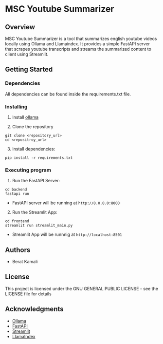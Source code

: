 # MSC Youtube Summarizer

## Overview

MSC Youtube Summarizer is a tool that summarizes english youtube videos locally using Ollama and Llamaindex. It provides a simple FastAPI server that scrapes youtube transcripts and streams the summarized content to client using Streamlit.

## Getting Started

### Dependencies

All dependencies can be found inside the requirements.txt file.

### Installing

1. Install [ollama](https://ollama.com/)

2. Clone the repository

```
git clone <repository_url>
cd <repositroy_url>
```

3. Install dependencies:

```
pip install -r requirements.txt
```

### Executing program

1. Run the FastAPI Server:

```
cd backend
fastapi run
```

- FastAPI server will be running at `http://0.0.0.0:8000`

2. Run the Streamlit App:

```
cd frontend
streamlit run streamlit_main.py
```

- Streamlit App will be runnnig at `http://localhost:8501`

## Authors

- Berat Kamali

## License

This project is licensed under the GNU GENERAL PUBLIC LICENSE - see the LICENSE file for details

## Acknowledgments
- [Ollama](https://ollama.com/)
- [FastAPI](https://fastapi.tiangolo.com/)
- [Streamlit](https://streamlit.io/)
- [LlamaIndex](https://www.llamaindex.ai/)
